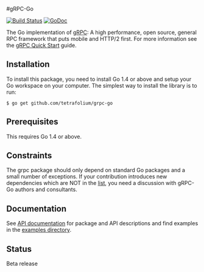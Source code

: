 #gRPC-Go

[![Build Status](https://travis-ci.org/grpc/grpc-go.svg)](https://travis-ci.org/grpc/grpc-go) [![GoDoc](https://godoc.org/github.com/tetrafolium/grpc-go?status.svg)](https://godoc.org/github.com/tetrafolium/grpc-go)

The Go implementation of [gRPC](http://www.grpc.io/): A high performance, open source, general RPC framework that puts mobile and HTTP/2 first. For more information see the [gRPC Quick Start](http://www.grpc.io/docs/) guide.

Installation
------------

To install this package, you need to install Go 1.4 or above and setup your Go workspace on your computer. The simplest way to install the library is to run:

```
$ go get github.com/tetrafolium/grpc-go
```

Prerequisites
-------------

This requires Go 1.4 or above.

Constraints
-----------
The grpc package should only depend on standard Go packages and a small number of exceptions. If your contribution introduces new dependencies which are NOT in the [list](http://godoc.org/github.com/tetrafolium/grpc-go?imports), you need a discussion with gRPC-Go authors and consultants.

Documentation
-------------
See [API documentation](https://godoc.org/github.com/tetrafolium/grpc-go) for package and API descriptions and find examples in the [examples directory](examples/).

Status
------
Beta release

